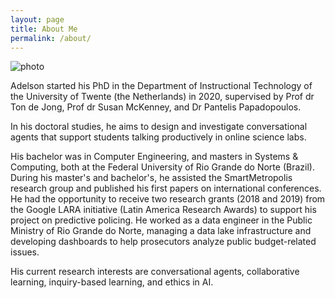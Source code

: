 ```yaml
---
layout: page
title: About Me
permalink: /about/
---
```


![photo](https://github.com/adaj/blog/blob/master/images/UT_photo_bright.jpeg?raw=true)


Adelson started his PhD in the Department of Instructional Technology of the University of Twente (the Netherlands) in 2020, supervised by Prof dr Ton de Jong, Prof dr Susan McKenney, and Dr Pantelis Papadopoulos.

In his doctoral studies, he aims to design and investigate conversational agents that support students talking productively in online science labs.

His bachelor was in Computer Engineering, and masters in Systems & Computing, both at the Federal University of Rio Grande do Norte (Brazil). During his master's and bachelor's, he assisted the SmartMetropolis research group and published his first papers on international conferences. He had the opportunity to receive two research grants (2018 and 2019) from the Google LARA initiative (Latin America Research Awards) to support his project on predictive policing. He worked as a data engineer in the Public Ministry of Rio Grande do Norte, managing a data lake infrastructure and developing dashboards to help prosecutors analyze public budget-related issues.

His current research interests are conversational agents, collaborative learning, inquiry-based learning, and ethics in AI.

